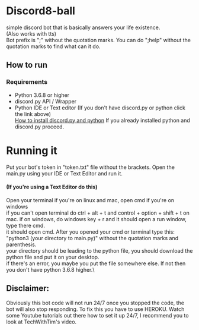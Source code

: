 # Discord8-ball
simple discord bot that is basically answers your life existence.\
(Also works with tts)\
Bot prefix is ";" without the quotation marks.
You can do ";help" without the quotation marks to find what can it do.

## How to run
### Requirements
* Python 3.6.8 or higher
* discord.py API / Wrapper
* Python IDE or Text editor
(If you don't have discord.py or python click the link above)\
[How to install discord.py and python](https://github.com/Bana-code/python-help/blob/main/README.md)
If you already installed python and discord.py proceed.
# Running it
Put your bot's token in "token.txt" file without the brackets.
Open the main.py using your IDE or Text Editor and run it.
#### (If you're using a Text Editor do this)
Open your terminal if you're on linux and mac, open cmd if you're on windows\
if you can't open terminal do ctrl + alt + t and control + option + shift + t on mac.
if on windows, do windows key + r and it should open a run window, type there cmd.\
it should open cmd.
After you opened your cmd or terminal type this:\
"python3 (your directory to main.py)" without the quotation marks and parenthesis.\
your directory should be leading to the python file, you should download the python file and put it on your desktop.\
if there's an error, you maybe you put the file somewhere else. If not then you don't have python 3.6.8 higher.\
## Disclaimer:
Obviously this bot code will not run 24/7 once you stopped the code, the bot will also stop responding.
To fix this you have to use HEROKU. Watch some Youtube tutorials out there how to set it up 24/7, I recommend you to look at TechWithTim's video.
